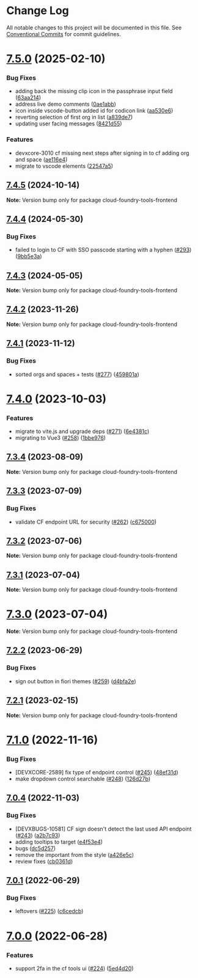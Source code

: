 # Change Log

All notable changes to this project will be documented in this file.
See [Conventional Commits](https://conventionalcommits.org) for commit guidelines.

# [7.5.0](https://github.com/SAP/cloud-foundry-tools/compare/v7.4.5...v7.5.0) (2025-02-10)

### Bug Fixes

- adding back the missing clip icon in the passphrase input field ([63aa214](https://github.com/SAP/cloud-foundry-tools/commit/63aa21498c7778224f38d9b1a0c4954557b42c77))
- address live demo comments ([0ae1abb](https://github.com/SAP/cloud-foundry-tools/commit/0ae1abbb647a4c191afbdebbe3caecc78b49ed12))
- icon inside vscode-button added id for codicon link ([aa530e6](https://github.com/SAP/cloud-foundry-tools/commit/aa530e6601234449bf488c92dd46ac65725c3c96))
- reverting selection of first org in list ([a839de7](https://github.com/SAP/cloud-foundry-tools/commit/a839de7c2d9c426b684434b0490cc5f8615a55be))
- updating user facing messages ([8421d55](https://github.com/SAP/cloud-foundry-tools/commit/8421d55d7cfc32fd16d49992546673ab287d0458))

### Features

- devxcore-3010 cf missing next steps after signing in to cf adding org and space ([ae116e4](https://github.com/SAP/cloud-foundry-tools/commit/ae116e4e81bd4310c60e070d77c6052783f4f29f))
- migrate to vscode elements ([22547a5](https://github.com/SAP/cloud-foundry-tools/commit/22547a5a9e0c3425212c8220f17ee7ba0469bbce))

## [7.4.5](https://github.com/SAP/cloud-foundry-tools/compare/v7.4.4...v7.4.5) (2024-10-14)

**Note:** Version bump only for package cloud-foundry-tools-frontend

## [7.4.4](https://github.com/SAP/cloud-foundry-tools/compare/v7.4.3...v7.4.4) (2024-05-30)

### Bug Fixes

- failed to login to CF with SSO passcode starting with a hyphen ([#293](https://github.com/SAP/cloud-foundry-tools/issues/293)) ([9bb5e3a](https://github.com/SAP/cloud-foundry-tools/commit/9bb5e3adfef757238cf01c0d83190af957349b0e))

## [7.4.3](https://github.com/SAP/cloud-foundry-tools/compare/v7.4.2...v7.4.3) (2024-05-05)

**Note:** Version bump only for package cloud-foundry-tools-frontend

## [7.4.2](https://github.com/SAP/cloud-foundry-tools/compare/v7.4.1...v7.4.2) (2023-11-26)

**Note:** Version bump only for package cloud-foundry-tools-frontend

## [7.4.1](https://github.com/SAP/cloud-foundry-tools/compare/v7.4.0...v7.4.1) (2023-11-12)

### Bug Fixes

- sorted orgs and spaces + tests ([#277](https://github.com/SAP/cloud-foundry-tools/issues/277)) ([459801a](https://github.com/SAP/cloud-foundry-tools/commit/459801a3bd2a8bb796fef4a3e0fcb6a74d9ab9f6))

# [7.4.0](https://github.com/SAP/cloud-foundry-tools/compare/v7.3.4...v7.4.0) (2023-10-03)

### Features

- migrate to vite.js and upgrade deps ([#271](https://github.com/SAP/cloud-foundry-tools/issues/271)) ([6e4381c](https://github.com/SAP/cloud-foundry-tools/commit/6e4381cd889da81424da5ce0e11bd5b78b15121c))
- migrating to Vue3 ([#258](https://github.com/SAP/cloud-foundry-tools/issues/258)) ([1bbe976](https://github.com/SAP/cloud-foundry-tools/commit/1bbe9764f3af8989d15cd5ba48cb706fc97c83d3))

## [7.3.4](https://github.com/SAP/cloud-foundry-tools/compare/v7.3.3...v7.3.4) (2023-08-09)

**Note:** Version bump only for package cloud-foundry-tools-frontend

## [7.3.3](https://github.com/SAP/cloud-foundry-tools/compare/v7.3.2...v7.3.3) (2023-07-09)

### Bug Fixes

- validate CF endpoint URL for security ([#262](https://github.com/SAP/cloud-foundry-tools/issues/262)) ([c675000](https://github.com/SAP/cloud-foundry-tools/commit/c675000514ced213ff21f6c4534161435b2ce794))

## [7.3.2](https://github.com/SAP/cloud-foundry-tools/compare/v7.3.1...v7.3.2) (2023-07-06)

**Note:** Version bump only for package cloud-foundry-tools-frontend

## [7.3.1](https://github.com/SAP/cloud-foundry-tools/compare/v7.3.0...v7.3.1) (2023-07-04)

**Note:** Version bump only for package cloud-foundry-tools-frontend

# [7.3.0](https://github.com/SAP/cloud-foundry-tools/compare/v7.2.2...v7.3.0) (2023-07-04)

**Note:** Version bump only for package cloud-foundry-tools-frontend

## [7.2.2](https://github.com/SAP/cloud-foundry-tools/compare/v7.2.1...v7.2.2) (2023-06-29)

### Bug Fixes

- sign out button in fiori themes ([#259](https://github.com/SAP/cloud-foundry-tools/issues/259)) ([d4bfa2e](https://github.com/SAP/cloud-foundry-tools/commit/d4bfa2e4d8f0dd6e130ca7a8f1865fffd7ece3d5))

## [7.2.1](https://github.com/sap-staging/cloud-foundry-tools/compare/v7.2.0...v7.2.1) (2023-02-15)

**Note:** Version bump only for package cloud-foundry-tools-frontend

# [7.1.0](https://github.com/sap-staging/cloud-foundry-tools/compare/v7.0.4...v7.1.0) (2022-11-16)

### Bug Fixes

- [DEVXCORE-2589] fix type of endpoint control ([#245](https://github.com/sap-staging/cloud-foundry-tools/issues/245)) ([48ef31d](https://github.com/sap-staging/cloud-foundry-tools/commit/48ef31dc61478bd56190edfc14c3587111732a74))
- make dropdown control searchable ([#248](https://github.com/sap-staging/cloud-foundry-tools/issues/248)) ([126d27b](https://github.com/sap-staging/cloud-foundry-tools/commit/126d27b7c24da77fc91bf3fac7b59e771a9e5c74))

## [7.0.4](https://github.com/sap-staging/cloud-foundry-tools/compare/v7.0.1...v7.0.4) (2022-11-03)

### Bug Fixes

- [DEVXBUGS-10581] CF sign doesn't detect the last used API endpoint ([#243](https://github.com/sap-staging/cloud-foundry-tools/issues/243)) ([a2b7c93](https://github.com/sap-staging/cloud-foundry-tools/commit/a2b7c93b24db17bd292d6b30dfc3310f67680d47))
- adding tooltips to target ([e4f53e4](https://github.com/sap-staging/cloud-foundry-tools/commit/e4f53e4009971ef61f1b5305fcba4b784fb3d5dd))
- bugs ([dc5d257](https://github.com/sap-staging/cloud-foundry-tools/commit/dc5d2574c86d1f9b1bca01ea44983c1e97151988))
- remove the important from the style ([a426e5c](https://github.com/sap-staging/cloud-foundry-tools/commit/a426e5cb88df128c623c08dc4cedfcc98d9376a6))
- review fixes ([cb0361d](https://github.com/sap-staging/cloud-foundry-tools/commit/cb0361d25817a06fbe8379e583f9cbda6eb2fa05))

## [7.0.1](https://github.com/SAP/cloud-foundry-tools/compare/v7.0.0...v7.0.1) (2022-06-29)

### Bug Fixes

- leftovers ([#225](https://github.com/SAP/cloud-foundry-tools/issues/225)) ([c6cedcb](https://github.com/SAP/cloud-foundry-tools/commit/c6cedcb0a67f40f3040d258b442128cb19fc70cf))

# [7.0.0](https://github.com/SAP/cloud-foundry-tools/compare/v6.5.0...v7.0.0) (2022-06-28)

### Features

- support 2fa in the cf tools ui ([#224](https://github.com/SAP/cloud-foundry-tools/issues/224)) ([5ed4d20](https://github.com/SAP/cloud-foundry-tools/commit/5ed4d20a88b86df180cf98db3dbf615e5e20ddda))
